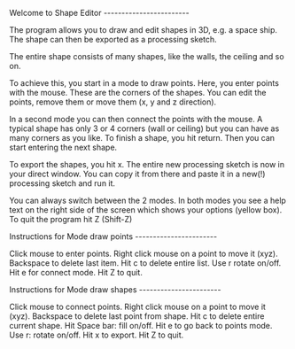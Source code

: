 Welcome to Shape Editor ------------------------

The program allows you to draw and edit shapes in 3D, e.g. a space ship. 
The shape can then be exported as a processing sketch.

The entire shape consists of many shapes, like the walls, the ceiling and so on.

To achieve this, you start in a mode to draw points. Here, you enter points with the mouse.
These are the corners of the shapes. 
You can edit the points, remove them or move them (x, y and z direction).

In a second mode you can then connect the points with the mouse.
A typical shape has only 3 or 4 corners (wall or ceiling) but you can have as many corners as you like. 
To finish a shape, you hit return.
Then you can start entering the next shape. 

To export the shapes, you hit x. The entire new processing sketch is now in your direct window.
You can copy it from there and paste it in a new(!) processing sketch and run it.

You can always switch between the 2 modes. 
In both modes you see a help text on the right side of the screen which shows your options (yellow box). 
To quit the program hit Z (Shift-Z)

Instructions for Mode draw points -----------------------

Click mouse to enter points.
Right click mouse on a point to move it (xyz).
Backspace to delete last item.
Hit c to delete entire list.
Use r rotate on/off.
Hit e for connect mode.
Hit Z to quit.

Instructions for Mode draw shapes -----------------------

Click mouse to connect points.
Right click mouse on a point to move it (xyz).
Backspace to delete last point from shape.
Hit c to delete entire current shape.
Hit Space bar: fill on/off.
Hit e to go back to points mode.
Use r: rotate on/off.
Hit x to export.
Hit Z to quit.

